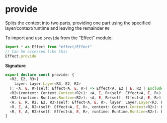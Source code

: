 # provide

Splits the context into two parts, providing one part using the
specified layer/context/runtime and leaving the remainder `R0`

To import and use `provide` from the "Effect" module:

```ts
import * as Effect from "effect/Effect"
// Can be accessed like this
Effect.provide
```

**Signature**

```ts
export declare const provide: {
  <R2, E2, R3>(
    layer: Layer.Layer<R3, E2, R2>
  ): <A, E, R>(self: Effect<A, E, R>) => Effect<A, E2 | E, R2 | Exclude<R, R3>>
  <R2>(context: Context.Context<R2>): <A, E, R>(self: Effect<A, E, R>) => Effect<A, E, Exclude<R, R2>>
  <R2>(runtime: Runtime.Runtime<R2>): <A, E, R>(self: Effect<A, E, R>) => Effect<A, E, Exclude<R, R2>>
  <A, E, R, R2, E2, R3>(self: Effect<A, E, R>, layer: Layer.Layer<R3, E2, R2>): Effect<A, E | E2, R2 | Exclude<R, R3>>
  <R, E, A, R2>(self: Effect<A, E, R>, context: Context.Context<R2>): Effect<A, E, Exclude<R, R2>>
  <R, E, A, R2>(self: Effect<A, E, R>, runtime: Runtime.Runtime<R2>): Effect<A, E, Exclude<R, R2>>
}
```
